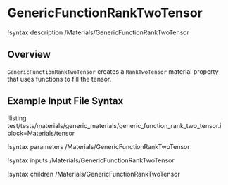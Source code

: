 # GenericFunctionRankTwoTensor

!syntax description /Materials/GenericFunctionRankTwoTensor

## Overview

`GenericFunctionRankTwoTensor` creates a `RankTwoTensor` material property that uses
functions to fill the tensor.

## Example Input File Syntax

!listing test/tests/materials/generic_materials/generic_function_rank_two_tensor.i block=Materials/tensor

!syntax parameters /Materials/GenericFunctionRankTwoTensor

!syntax inputs /Materials/GenericFunctionRankTwoTensor

!syntax children /Materials/GenericFunctionRankTwoTensor
